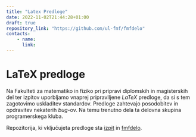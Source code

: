 ```yaml
---
title: "Latex Predloge"
date: 2022-11-02T21:44:28+01:00
draft: true
repository_link: "https://github.com/ul-fmf/fmfdelo"
contacts:
    - name:
      link:
---
```


# LaTeX predloge

Na Fakulteti za matematiko in fiziko pri pripravi diplomskih in magisterskih del ter izpitov uporbljamo vnaprej pripravlljene *LaTeX* predloge, da si s tem zagotovimo uskladitev standardov. Predloge zahtevajo posodobitev in opdravitev nekaterih *bug*-ov. Na temu trenutno dela ta delovna skupina programerskega kluba.

Repozitorija, ki vključujeta predloge sta [izpit](https://github.com/ul-fmf/izpit) in [fmfdelo](https://github.com/ul-fmf/fmfdelo). 
